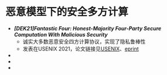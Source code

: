 # 恶意模型下的安全多方计算

+ ***[DEK21]Fantastic Four: Honest-Majority Four-Party Secure Computation With Malicious Security***
  + 诚实大多数恶意安全四方计算协议，实现了隐私鲁棒性
  + 发表在USENIX 2021，论文链接见[USENIX](https://www.usenix.org/conference/usenixsecurity21/presentation/dalskov)、[eprint](https://eprint.iacr.org/2020/1330.pdf)
+ 
+  
+  
